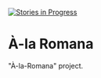 [![Stories in Progress](https://badge.waffle.io/Kalimaha/a-la-romana.svg?label=in%20progress&title=Progress)](http://waffle.io/Kalimaha/a-la-romana)

# À-la Romana
"À-la-Romana" project.
